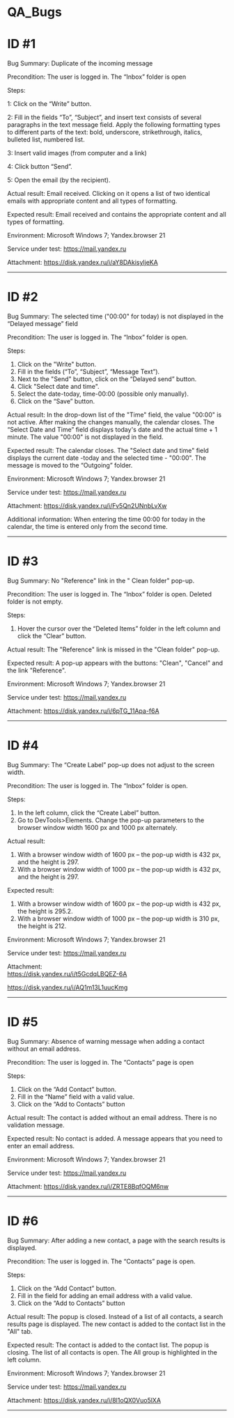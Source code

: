 # QA_Bugs

# ID #1

Bug Summary: Duplicate of the incoming message

Precondition: The user is logged in. The “Inbox” folder is open

Steps:

1: Click on the “Write” button.

2: Fill in the fields “To”, “Subject”, and insert text consists of several paragraphs in the text message field. Apply the following formatting types to different parts of the text: bold, underscore, strikethrough, italics, bulleted list, numbered list.

3: Insert valid images (from computer and a link)

4: Click button “Send”.

5: Open the email (by the recipient).

Actual result: Email received. Clicking on it opens a list of two identical emails with appropriate content and all types of formatting.

Expected result: Email received and contains the appropriate content and all types of formatting.

Environment: Microsoft Windows 7; Yandex.browser 21

Service under test: https://mail.yandex.ru

Attachment: https://disk.yandex.ru/i/aY8DAkisyljeKA
____________________________________________________________________________________________________________________________________________
# ID #2

Bug Summary: The selected time ("00:00" for today) is not displayed in the “Delayed message” field

Precondition: The user is logged in. The “Inbox” folder is open.

Steps:

1. Click on the "Write" button.
2. Fill in the fields (“To”, “Subject”, “Message Text”).
4. Next to the "Send" button, click on the “Delayed send” button.
5. Click "Select date and time".
6. Select the date-today, time-00:00 (possible only manually).
7. Click on the “Save” button.

Actual result: In the drop-down list of the "Time" field, the value "00:00" is not active. After making the changes manually, the calendar closes. The “Select Date and Time” field displays today's date and the actual time + 1 minute. The value "00:00" is not displayed in the field.

Expected result: The calendar closes. The "Select date and time" field displays the current date -today and the selected time - "00:00". The message is moved to the “Outgoing” folder.

Environment: Microsoft Windows 7;  Yandex.browser 21

Service under test:  https://mail.yandex.ru

Attachment: https://disk.yandex.ru/i/Fv5Qn2UNnbLvXw

Additional information: When entering the time 00:00 for today in the calendar, the time is entered only from the second time.
_______________________________________________________________________________________________________________________________________________________________
# ID #3

Bug Summary: No "Reference" link in the " Clean folder" pop-up.

Precondition: The user is logged in. The “Inbox” folder is open. Deleted folder is not empty.

Steps:

1. Hover the cursor over the “Deleted Items” folder in the left column and click the “Clear” button.

Actual result: The "Reference" link is missed in the "Clean folder" pop-up.

Expected result: A pop-up appears with the buttons: "Clean", "Cancel" and the link "Reference".

Environment: Microsoft Windows 7; Yandex.browser 21

Service under test: https://mail.yandex.ru

Attachment: https://disk.yandex.ru/i/6pTG_11Apa-f6A
_______________________________________________________________________________________________________________________________________________________________
# ID #4

Bug Summary: The “Create Label” pop-up does not adjust to the screen width.

Precondition: The user is logged in. The “Inbox” folder is open.

Steps:

1. In the left column, click the “Create Label” button.
2. Go to DevTools>Elements. Change the pop-up parameters to the browser window width 1600 px and 1000 px alternately.

Actual result: 
1. With a browser window width of 1600 px – the pop-up width is 432 px, and the height is 297.
2. With a browser window width of 1000 px – the pop-up width is 432 px, and the height is 297.

Expected result:
1. With a browser window width of 1600 px – the pop-up width is 432 px, the height is 295.2.
2. With a browser window width of 1000 px – the pop-up width is 310 px, the height is 212.

Environment: Microsoft Windows 7; Yandex.browser 21

Service under test: https://mail.yandex.ru

Attachment:  
https://disk.yandex.ru/i/t5GcdqLBQEZ-6A

https://disk.yandex.ru/i/AQ1m13L1uucKmg
______________________________________________________________________________________________________________________________________________________________
# ID #5

Bug Summary: Absence of warning message when adding a contact without an email address.

Precondition: The user is logged in. The “Contacts” page is open

Steps:

1. Click on the “Add Contact” button.
2. Fill in the “Name” field with a valid value.
3. Click on the “Add to Contacts” button

Actual result: The contact is added without an email address. There is no validation message.

Expected result: No contact is added. A message appears that you need to enter an email address.

Environment: Microsoft Windows 7; Yandex.browser 21

Service under test: https://mail.yandex.ru

Attachment: https://disk.yandex.ru/i/ZRTE8BqfOQM6nw
_____________________________________________________________________________________________________________________________________________________________
# ID #6

Bug Summary: After adding a new contact, a page with the search results is displayed.

Precondition: The user is logged in. The “Contacts” page is open.

Steps:

1. Click on the “Add Contact” button.
2. Fill in the field for adding an email address with a valid value.
3. Click on the “Add to Contacts” button

Actual result: The popup is closed. Instead of a list of all contacts, a search results page is displayed. The new contact is added to the contact list in the "All" tab.

Expected result: The contact is added to the contact list. The popup is closing. The list of all contacts is open. The All group is highlighted in the left column.

Environment: Microsoft Windows 7; Yandex.browser 21

Service under test: https://mail.yandex.ru

Attachment: https://disk.yandex.ru/i/8l1oQX0Vuo5lXA 
_________________________________________________________________________________________________________________________________________________________________




